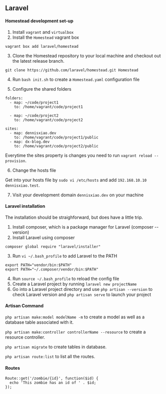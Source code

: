 ## Laravel

#### Homestead development set-up

1. Install `vagrant` and `virtualbox`
2. Install the `Homestead` vagrant box

```
vagrant box add laravel/homestead
```

3. Clone the Homestead repository to your local machine and checkout out the latest release branch.

```
git clone https://github.com/laravel/homestead.git Homestead
```

4. Run `bash init.sh` to create a `Homestead.yaml` configuration file

5. Configure the shared folders

```
folders:
  - map: ~/code/project1
    to: /home/vagrant/code/project1

  - map: ~/code/project2
    to: /home/vagrant/code/project2

sites:
  - map: dennisxiao.dev
    to: /home/vagrant/code/project1/public
  - map: dx-blog.dev
    to: /home/vagrant/code/project2/public
```

Everytime the sites property is changes you need to run `vagrant reload --provision`.

6. Change the hosts file

Get into your hosts file by `sudo vi /etc/hosts` and add `192.168.10.10  dennisxiao.test`.

7. Visit your development domain `dennisxiao.dev` on your machine

#### Laravel installation

The installation should be straighforward, but does have a little trip.

1. Install composer, which is a package manager for Laravel (composer --version)
2. Install Laravel using composer
```
composer global require "laravel/installer"
```
3. Run `vi ~/.bash_profile` to add Laravel to the PATH
```
export PATH="vendor/bin:$PATH"
export PATH="~/.composer/vendor/bin:$PATH"
```
4. Run `source ~/.bash_profile` to reload the config file
5. Create a Laravel project by running `laravel new projectName`
6. Go into a Laravel project directory and use `php artisan --version` to check Laravel version and `php artisan serve` to launch your project

#### Artisan Command

`php artisan make:model modelName -m` to create a model as well as a database table associated with it.

`php artisan make:controller controllerName --resource` to create a resource controller.

`php artisan migrate` to create tables in database.

`php artisan route:list` to list all the routes.

#### Routes

```
Route::get('/zombie/{id}', function($id) {
  echo 'This zombie has an id of ' . $id;
});
```
